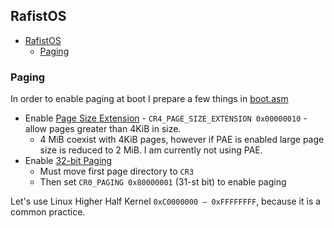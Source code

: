## RafistOS

- [RafistOS](#rafistos)
  - [Paging](#paging)

### Paging

In order to enable paging at boot I prepare a few things in [boot.asm](./boot/boot.asm)
- Enable [Page Size Extension](https://en.wikipedia.org/wiki/Page_Size_Extension) - `CR4_PAGE_SIZE_EXTENSION 0x00000010` - allow pages greater than 4KiB in size.
  - 4 MiB coexist with 4KiB pages, however if PAE is enabled large page size is reduced to 2 MiB. I am currently not using PAE.
- Enable [32-bit Paging](https://wiki.osdev.org/Paging)
  - Must move first page directory to `CR3`
  - Then set `CR0_PAGING 0x80000001` (31-st bit) to enable paging 

Let's use Linux Higher Half Kernel `0xC0000000 – 0xFFFFFFFF`, because it is a common practice.
